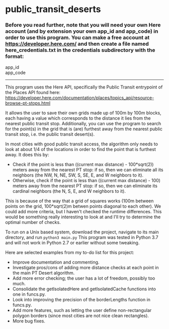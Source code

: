# public_transit_deserts
### Before you read further, note that you will need your own Here account (and by extension your own app_id and app_code) in order to use this program. You can make a free account at https://developer.here.com/ and then create a file named here_credentials.txt in the credentials subdirectory with the format:

app_id\
app_code

---

This program uses the Here API, specifically the Public Transit entrypoint of the Places API found here: 
https://developer.here.com/documentation/places/topics_api/resource-browse-pt-stops.html

It allows the user to save their own grids made up of 100m by 100m blocks, each having a value which corresponds to 
the distance it lies from the nearest public transit stop. Additionally, you can use the program to search for the 
point(s) in the grid that is (are) furthest away from the nearest public transit stop, i.e. the public transit 
desert(s).

In most cities with good public transit access, the algorithm only needs to look at about 1/4 of the locations in order to find the point that is furthest away. It does this by:
- Check if the point is less than ((current max distance) - 100*sqrt(2)) meters away from the nearest PT stop:
  if so, then we can eliminate all its neighbors (the NW, N, NE, SW, S, SE, E, and W neighbors to it).
- Otherwise, check if the point is less than ((current max distance) - 100) meters away from the nearest PT stop:
  if so, then we can eliminate its cardinal neighbors (the N, S, E, and W neighbors to it).

This is because of the way that a grid of squares works (100m between points on the grid, 100*sqrt(2)m betwen points
diagonal to each other). We could add more criteria, but I haven't checked the runtime differences. This would
be something really interesting to look at and I'll try to determine the optimal number of checks.

To run on a Unix based system, download the project, navigate to its main directory, and run 
`python3 main.py`
This program was tested in Python 3.7 and will not work in Python 2.7 or earlier without some tweaking.

Here are selected examples from my to-do list for this project:
- Improve documentation and commenting.
- Investigate pros/cons of adding more distance checks at each point in the main PT Desert algorithm.
- Add more error checking; the user has a lot of freedom, possibly too much.
- Consolidate the getIsolatedHere and getIsolatedCache functions into one in funcs.py.
- Look into improving the precision of the borderLengths function in funcs.py.
- Add more features, such as letting the user define non-rectangular polygon borders (since most cities are not
  nice clean rectangles).
- More bug fixes.
